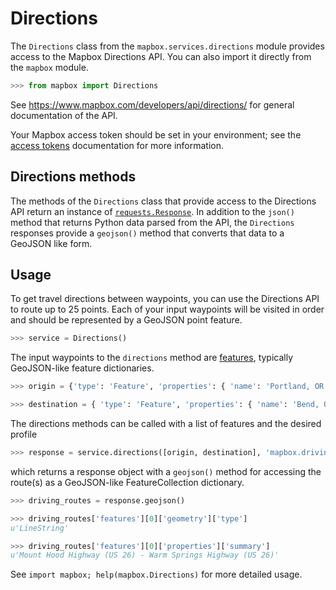 # Directions

The `Directions` class from the `mapbox.services.directions` module provides
access to the Mapbox Directions API. You can also import it directly from the
`mapbox` module.

```python
>>> from mapbox import Directions

```

See https://www.mapbox.com/developers/api/directions/ for general documentation
of the API.

Your Mapbox access token should be set in your environment; see the [access tokens](access_tokens.md) documentation for more information.

## Directions methods

The methods of the `Directions` class that provide access to the Directions API
return an instance of
[`requests.Response`](http://docs.python-requests.org/en/latest/api/#requests.Response).
In addition to the `json()` method that returns Python data parsed from the
API, the `Directions` responses provide a `geojson()` method that converts that
data to a GeoJSON like form.

## Usage

To get travel directions between waypoints, you can use the Directions API to route up to 25 points.
Each of your input waypoints will be visited in order and should be
represented by a GeoJSON point feature.

```python
>>> service = Directions()

```

The input waypoints to the `directions` method are [features](input_features.md), typically GeoJSON-like feature dictionaries.

```python
>>> origin = {'type': 'Feature', 'properties': { 'name': 'Portland, OR'}, 'geometry': { 'type': 'Point', 'coordinates': [-122.7282, 45.5801]}}

>>> destination = { 'type': 'Feature', 'properties': { 'name': 'Bend, OR'}, 'geometry': { 'type': 'Point', 'coordinates': [-121.3153, 44.0582]}}

```

The directions methods can be called with a list of features and the desired profile

```python
>>> response = service.directions([origin, destination], 'mapbox.driving')

```

which returns a response object with a `geojson()` method for accessing the route(s)
as a GeoJSON-like FeatureCollection dictionary.

```python
>>> driving_routes = response.geojson()

>>> driving_routes['features'][0]['geometry']['type']
u'LineString'

>>> driving_routes['features'][0]['properties']['summary']
u'Mount Hood Highway (US 26) - Warm Springs Highway (US 26)'

```

See ``import mapbox; help(mapbox.Directions)`` for more detailed usage.

